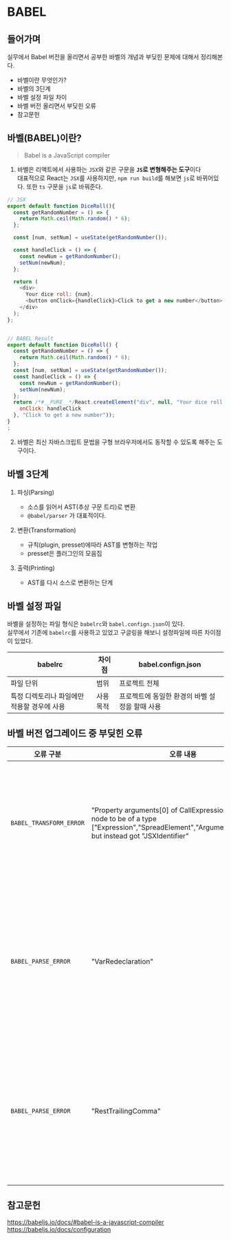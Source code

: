 # BABEL

## 들어가며
실무에서 Babel 버전을 올리면서 공부한 바벨의 개념과 부딪힌 문제에 대해서 정리해본다.

- 바벨이란 무엇인가?
- 바벨의 3딘계
- 바벨 설정 파일 차이
- 바벨 버전 올리면서 부딪힌 오류
- 참고문헌

## 바벨(BABEL)이란?
> Babel is a JavaScript compiler

1. 바벨은 리액트에서 사용하는 `JSX`와 같은 구문을 **`JS`로 변형해주는 도구**이다      
대표적으로 React는 `JSX`를 사용하지만, `npm run build`를 해보면 `js`로 바뀌어있다.
또한 `ts` 구문을 `js`로 바꿔준다.


```javascript
// JSX 
export default function DiceRoll(){
  const getRandomNumber = () => {
    return Math.ceil(Math.random() * 6);
  };

  const [num, setNum] = useState(getRandomNumber());

  const handleClick = () => {
    const newNum = getRandomNumber();
    setNum(newNum);
  };

  return (
    <div>
      Your dice roll: {num}.
      <button onClick={handleClick}>Click to get a new number</button>
    </div>
  );
};


// BABEL Result
export default function DiceRoll() {
  const getRandomNumber = () => {
    return Math.ceil(Math.random() * 6);
  };
  const [num, setNum] = useState(getRandomNumber());
  const handleClick = () => {
    const newNum = getRandomNumber();
    setNum(newNum);
  };
  return /*#__PURE__*/React.createElement("div", null, "Your dice roll: ", num, ".", /*#__PURE__*/React.createElement("button", {
    onClick: handleClick
  }, "Click to get a new number"));
}
;
```


2. 바벨은 최신 자바스크립트 문법을 구형 브라우저에서도 동작할 수 있도록 해주는 도구이다.   

## 바벨 3단계
1. 파싱(Parsing)
    - 소스를 읽어서 AST(추상 구문 트리)로 변환
    - `@babel/parser` 가 대표적이다.

2. 변환(Transformation)
    -  규칙(plugin, presset)에따라 AST를 변형하는 작업 
    - presset은 플러그인의 모음집


3. 출력(Printing)
    - AST를 다시 소스로 변환하는 단계

## 바벨 설정 파일
바벨을 설정하는 파일 형식은 `babelrc`와 `babel.confign.json`이 있다.   
실무에서 기존에 `babelrc`를 사용하고 있었고 구글링을 해보니 설정파일에 따른 차이점이 있었다.

| babelrc      | 차이점            | babel.confign.json                      |
|-------------|--------------|---------------------------|
| 파일 단위            |  범위 | 프로젝트 전체  |
| 특정 디렉토리나 파일에만 적용할 경우에 사용           |  사용목적 | 프로젝트에 동일한 환경의 바벨 설정을 할때 사용  |



## 바벨 버전 업그레이드 중 부딪힌 오류

| 오류 구분                   | 오류 내용                                                                                                                                                   | 설명                                   | 해결법                                                                                      |
|-------------------------|---------------------------------------------------------------------------------------------------------------------------------------------------------|--------------------------------------|------------------------------------------------------------------------------------------|
| `BABEL_TRANSFORM_ERROR` | "Property arguments[0] of CallExpression expected node to be of a type ["Expression","SpreadElement","ArgumentPlaceholder"] but instead got "JSXIdentifier" | 바벨이 JSX 구문을 제대로 인식하지 못해서 발생          | `transform-react-inline-elements` -> `@babel/plugin-transform-react-inline-elements` 로 변경 |
| `BABEL_PARSE_ERROR`     | "VarRedeclaration"                                                                                           | 구문 오류 - `var`로 선언한 변수가 재선언 되어 발생하는 오류 | 직접 코드 수정                                                                                 |
| `BABEL_PARSE_ERROR`     | "RestTrailingComma"                                                                                           | 구문 오류 - 객체/배열 마지막 요소에 콤마를 허용하지 않음    | 직접 코드 수정                                                                                 |

## 참고문헌
https://babeljs.io/docs/#babel-is-a-javascript-compiler
https://babeljs.io/docs/configuration